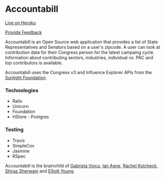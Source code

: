 # Accountabill

[Live on Heroku](https://accountabill.herokuapp.com/)

[Provide Feedback](http://goo.gl/forms/SZ5EQcqXCv)

Accountabill is an Open Source web application that provides a list of State Representatives and Senators based on a user's zipcode. A user can look at contribution data for their Congress person for the latest campaing cycle. Information about contributing sectors, industries, individual vs. PAC and top contributors is available.

Accountabill uses the Congress v3 and Influence Explorer APIs from the [Sunlight Foundation](https://sunlightfoundation.com/api/).

### Technologies
- Rails
- Unicorn
- Foundation
- HStore - Postgres

### Testing
- Travis
- SimpleCov
- Jasmine
- RSpec


Accountabill is the brainchild of [Gabriela Voicu](https://github.com/gabivoicu), [Ian Agne](https://github.com/ianagne), [Rachel Kolcheck](https://github.com/rkolcheck), [Shiraz Sherwani](https://github.com/PacoGuy) and [Elliott Young](https://github.com/ElliottAYoung). 
